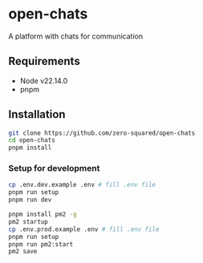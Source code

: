 # open-chats

A platform with chats for communication

## Requirements

- Node v22.14.0
- pnpm

## Installation

```bash
git clone https://github.com/zero-squared/open-chats
cd open-chats
pnpm install
```

### Setup for development

```bash
cp .env.dev.example .env # fill .env file
pnpm run setup
pnpm run dev
```

```bash
pnpm install pm2 -g
pm2 startup
cp .env.prod.example .env # fill .env file
pnpm run setup
pnpm run pm2:start
pm2 save
```